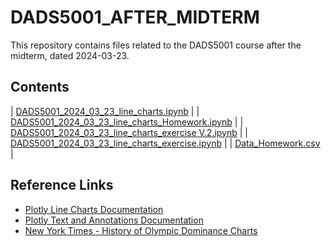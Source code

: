# DADS5001_AFTER_MIDTERM

This repository contains files related to the DADS5001 course after the midterm, dated 2024-03-23.

## Contents

| [DADS5001_2024_03_23_line_charts.ipynb](./DADS5001_2024_03_23_line_charts.ipynb)  |
| [DADS5001_2024_03_23_line_charts_Homework.ipynb](./DADS5001_2024_03_23_line_charts_Homework.ipynb) | 
| [DADS5001_2024_03_23_line_charts_exercise V.2.ipynb](./DADS5001_2024_03_23_line_charts_exercise_V.2.ipynb) | 
| [DADS5001_2024_03_23_line_charts_exercise.ipynb](./DADS5001_2024_03_23_line_charts_exercise.ipynb) | 
| [Data_Homework.csv](./Data_Homework.csv)      | 

## Reference Links

- [Plotly Line Charts Documentation](https://plotly.com/python/line-charts/)
- [Plotly Text and Annotations Documentation](https://plotly.com/python/text-and-annotations/)
- [New York Times - History of Olympic Dominance Charts](https://www.nytimes.com/interactive/2016/08/08/sports/olympics/history-olympic-dominance-charts.html)

